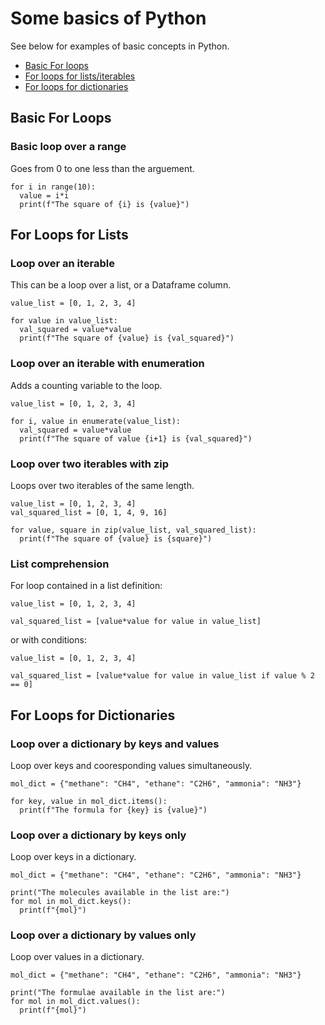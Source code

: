 # Some basics of Python
See below for examples of basic concepts in Python.

- [Basic For loops](#basicforloops) <br>
- [For loops for lists/iterables](#forloopsforlists) <br>
- [For loops for dictionaries](#forloopsfordictionaries) <br>

## Basic For Loops 

### Basic loop over a range
Goes from 0 to one less than the arguement.
```
for i in range(10):
  value = i*i
  print(f"The square of {i} is {value}")
```

## For Loops for Lists
### Loop over an iterable
This can be a loop over a list, or a Dataframe column.
```
value_list = [0, 1, 2, 3, 4]

for value in value_list:
  val_squared = value*value
  print(f"The square of {value} is {val_squared}")
```
### Loop over an iterable with enumeration
Adds a counting variable to the loop.
```
value_list = [0, 1, 2, 3, 4]

for i, value in enumerate(value_list):
  val_squared = value*value
  print(f"The square of value {i+1} is {val_squared}")
```
### Loop over two iterables with zip
Loops over two iterables of the same length.
```
value_list = [0, 1, 2, 3, 4]
val_squared_list = [0, 1, 4, 9, 16]

for value, square in zip(value_list, val_squared_list):
  print(f"The square of {value} is {square}") 
```
### List comprehension
For loop contained in a list definition:
```
value_list = [0, 1, 2, 3, 4]

val_squared_list = [value*value for value in value_list]
```
or with conditions:
```
value_list = [0, 1, 2, 3, 4]

val_squared_list = [value*value for value in value_list if value % 2 == 0]
```

## For Loops for Dictionaries
### Loop over a dictionary by keys and values
Loop over keys and cooresponding values simultaneously.
```
mol_dict = {"methane": "CH4", "ethane": "C2H6", "ammonia": "NH3"}

for key, value in mol_dict.items():
  print(f"The formula for {key} is {value}")
```
### Loop over a dictionary by keys only
Loop over keys in a dictionary.
```
mol_dict = {"methane": "CH4", "ethane": "C2H6", "ammonia": "NH3"}

print("The molecules available in the list are:")
for mol in mol_dict.keys():
  print(f"{mol}")
```
### Loop over a dictionary by values only
Loop over values in a dictionary.
```
mol_dict = {"methane": "CH4", "ethane": "C2H6", "ammonia": "NH3"}

print("The formulae available in the list are:")
for mol in mol_dict.values():
  print(f"{mol}")
```
